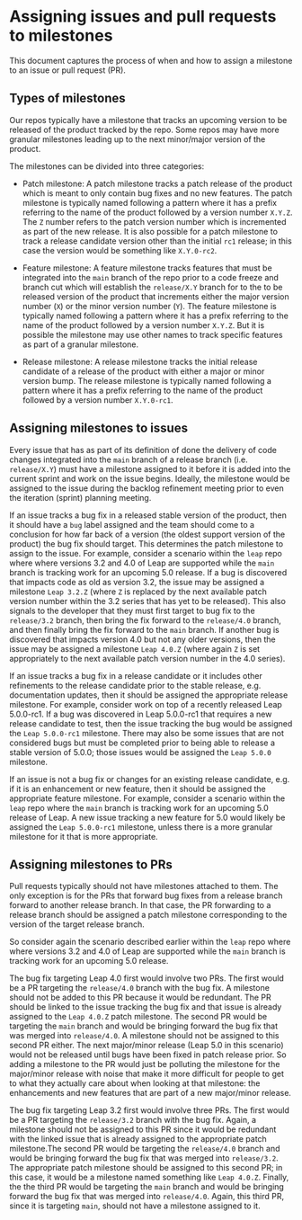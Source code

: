 # Assigning issues and pull requests to milestones

This document captures the process of when and how to assign a milestone to an issue or pull request (PR).

## Types of milestones

Our repos typically have a milestone that tracks an upcoming version to be released of the product tracked by the repo. Some repos may have more granular milestones leading up to the next minor/major version of the product.

The milestones can be divided into three categories:

* Patch milestone: A patch milestone tracks a patch release of the product which is meant to only contain bug fixes and no new features. The patch milestone is typically named following a pattern where it has a prefix referring to the name of the product followed by a version number `X.Y.Z`. The `Z` number refers to the patch version number which is incremented as part of the new release. It is also possible for a patch milestone to track a release candidate version other than the initial `rc1` release; in this case the version would be something like `X.Y.0-rc2`.

* Feature milestone: A feature milestone tracks features that must be integrated into the `main` branch of the repo prior to a code freeze and branch cut which will establish the `release/X.Y` branch for to the to be released version of the product that increments either the major version number (`X`) or the minor version number (`Y`). The feature milestone is typically named following a pattern where it has a prefix referring to the name of the product followed by a version number `X.Y.Z`. But it is possible the milestone may use other names to track specific features as part of a granular milestone.

* Release milestone: A release milestone tracks the initial release candidate of a release of the product with either a major or minor version bump. The release milestone is typically named following a pattern where it has a prefix referring to the name of the product followed by a version number `X.Y.0-rc1`.

## Assigning milestones to issues

Every issue that has as part of its definition of done the delivery of code changes integrated into the `main` branch of a release branch (i.e. `release/X.Y`) must have a milestone assigned to it before it is added into the current sprint and work on the issue begins. Ideally, the milestone would be assigned to the issue during the backlog refinement meeting prior to even the iteration (sprint) planning meeting.

If an issue tracks a bug fix in a released stable version of the product, then it should have a `bug` label assigned and the team should come to a conclusion for how far back of a version (the oldest support version of the product) the bug fix should target. This determines the patch milestone to assign to the issue. For example, consider a scenario within the `leap` repo where where versions 3.2 and 4.0 of Leap are supported while the `main` branch is tracking work for an upcoming 5.0 release. If a bug is discovered that impacts code as old as version 3.2, the issue may be assigned a milestone `Leap 3.2.Z` (where `Z` is replaced by the next available patch version number within the 3.2 series that has yet to be released). This also signals to the developer that they must first target to bug fix to the `release/3.2` branch, then bring the fix forward to the `release/4.0` branch, and then finally bring the fix forward to the `main` branch. If another bug is discovered that impacts version 4.0 but not any older versions, then the issue may be assigned a milestone `Leap 4.0.Z` (where again `Z` is set appropriately to the next available patch version number in the 4.0 series).

If an issue tracks a bug fix in a release candidate or it includes other refinements to the release candidate prior to the stable release, e.g. documentation updates, then it should be assigned the appropriate release milestone. For example, consider work on top of a recently released Leap 5.0.0-rc1. If a bug was discovered in Leap 5.0.0-rc1 that requires a new release candidate to test, then the issue tracking the bug would be assigned the `Leap 5.0.0-rc1` milestone. There may also be some issues that are not considered bugs but must be completed prior to being able to release a stable version of 5.0.0; those issues would be assigned the `Leap 5.0.0` milestone.

If an issue is not a bug fix or changes for an existing release candidate, e.g. if it is an enhancement or new feature, then it should be assigned the appropriate feature milestone. For example, consider a scenario within the `leap` repo where the `main` branch is tracking work for an upcoming 5.0 release of Leap. A new issue tracking a new feature for 5.0 would likely be assigned the `Leap 5.0.0-rc1` milestone, unless there is a more granular milestone for it that is more appropriate.

## Assigning milestones to PRs

Pull requests typically should not have milestones attached to them. The only exception is for the PRs that forward bug fixes from a release branch forward to another release branch. In that case, the PR forwarding to a release branch should be assigned a patch milestone corresponding to the version of the target release branch.

So consider again the scenario described earlier within the `leap` repo where where versions 3.2 and 4.0 of Leap are supported while the `main` branch is tracking work for an upcoming 5.0 release. 

The bug fix targeting Leap 4.0 first would involve two PRs. The first would be a PR targeting the `release/4.0` branch with the bug fix. A milestone should not be added to this PR because it would be redundant. The PR should be linked to the issue tracking the bug fix and that issue is already assigned to the `Leap 4.0.Z` patch milestone. The second PR would be targeting the `main` branch and would be bringing forward the bug fix that was merged into `release/4.0`. A milestone should not be assigned to this second PR either. The next major/minor release (Leap 5.0 in this scenario) would not be released until bugs have been fixed in patch release prior. So adding a milestone to the PR would just be polluting the milestone for the major/minor release with noise that make it more difficult for people to get to what they actually care about when looking at that milestone: the enhancements and new features that are part of a new major/minor release.

The bug fix targeting Leap 3.2 first would involve three PRs. The first would be a PR targeting the `release/3.2` branch with the bug fix. Again, a milestone should not be assigned to this PR since it would be redundant with the linked issue that is already assigned to the appropriate patch milestone.The second PR would be targeting the `release/4.0` branch and would be bringing forward the bug fix that was merged into `release/3.2`. The appropriate patch milestone should be assigned to this second PR; in this case, it would be a milestone named something like `Leap 4.0.Z`. Finally, the the third PR would be targeting the `main` branch and would be bringing forward the bug fix that was merged into `release/4.0`. Again, this third PR, since it is targeting `main`, should not have a milestone assigned to it.

